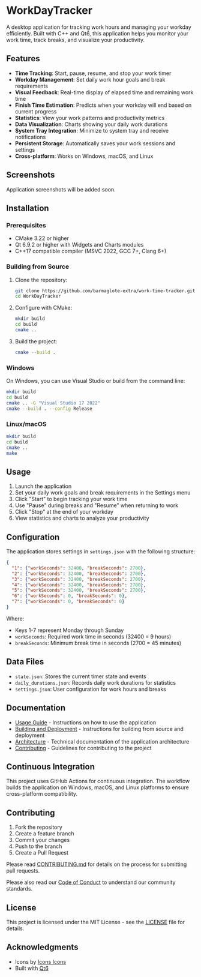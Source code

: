 # WorkDayTracker

A desktop application for tracking work hours and managing your workday efficiently. Built with C++ and Qt6, this application helps you monitor your work time, track breaks, and visualize your productivity.

## Features

- **Time Tracking**: Start, pause, resume, and stop your work timer
- **Workday Management**: Set daily work hour goals and break requirements
- **Visual Feedback**: Real-time display of elapsed time and remaining work time
- **Finish Time Estimation**: Predicts when your workday will end based on current progress
- **Statistics**: View your work patterns and productivity metrics
- **Data Visualization**: Charts showing your daily work durations
- **System Tray Integration**: Minimize to system tray and receive notifications
- **Persistent Storage**: Automatically saves your work sessions and settings
- **Cross-platform**: Works on Windows, macOS, and Linux

## Screenshots

Application screenshots will be added soon.

## Installation

### Prerequisites

- CMake 3.22 or higher
- Qt 6.9.2 or higher with Widgets and Charts modules
- C++17 compatible compiler (MSVC 2022, GCC 7+, Clang 6+)

### Building from Source

1. Clone the repository:
   ```bash
   git clone https://github.com/barmaglote-extra/work-time-tracker.git
   cd WorkDayTracker
   ```

2. Configure with CMake:
   ```bash
   mkdir build
   cd build
   cmake ..
   ```

3. Build the project:
   ```bash
   cmake --build .
   ```

### Windows

On Windows, you can use Visual Studio or build from the command line:

```bash
mkdir build
cd build
cmake .. -G "Visual Studio 17 2022"
cmake --build . --config Release
```

### Linux/macOS

```bash
mkdir build
cd build
cmake ..
make
```

## Usage

1. Launch the application
2. Set your daily work goals and break requirements in the Settings menu
3. Click "Start" to begin tracking your work time
4. Use "Pause" during breaks and "Resume" when returning to work
5. Click "Stop" at the end of your workday
6. View statistics and charts to analyze your productivity

## Configuration

The application stores settings in `settings.json` with the following structure:

```json
{
  "1": {"workSeconds": 32400, "breakSeconds": 2700},
  "2": {"workSeconds": 32400, "breakSeconds": 2700},
  "3": {"workSeconds": 32400, "breakSeconds": 2700},
  "4": {"workSeconds": 32400, "breakSeconds": 2700},
  "5": {"workSeconds": 32400, "breakSeconds": 2700},
  "6": {"workSeconds": 0, "breakSeconds": 0},
  "7": {"workSeconds": 0, "breakSeconds": 0}
}
```

Where:
- Keys 1-7 represent Monday through Sunday
- `workSeconds`: Required work time in seconds (32400 = 9 hours)
- `breakSeconds`: Minimum break time in seconds (2700 = 45 minutes)

## Data Files

- `state.json`: Stores the current timer state and events
- `daily_durations.json`: Records daily work durations for statistics
- `settings.json`: User configuration for work hours and breaks

## Documentation

- [Usage Guide](docs/USAGE.md) - Instructions on how to use the application
- [Building and Deployment](docs/BUILDING.md) - Instructions for building from source and deployment
- [Architecture](docs/ARCHITECTURE.md) - Technical documentation of the application architecture
- [Contributing](CONTRIBUTING.md) - Guidelines for contributing to the project

## Continuous Integration

This project uses GitHub Actions for continuous integration. The workflow builds the application on Windows, macOS, and Linux platforms to ensure cross-platform compatibility.

## Contributing

1. Fork the repository
2. Create a feature branch
3. Commit your changes
4. Push to the branch
5. Create a Pull Request

Please read [CONTRIBUTING.md](CONTRIBUTING.md) for details on the process for submitting pull requests.

Please also read our [Code of Conduct](CODE_OF_CONDUCT.md) to understand our community standards.

## License

This project is licensed under the MIT License - see the [LICENSE](LICENSE) file for details.

## Acknowledgments

- Icons by [Icons Icons](https://icon-icons.com/ru/)
- Built with [Qt6](https://www.qt.io/)